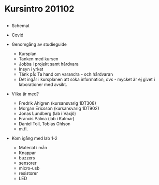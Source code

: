 # Kursintro 201102


## 

- Schemat
- Covid
- Genomgång av studieguide
	- Kursplan
	- Tanken med kursen
	- Jobba i projekt samt hårdvara
	- Insyn i yrket
	- Tänk på: Ta hand om varandra - och hårdvaran
	- Det ingår i kursplanen att söka information, dvs - mycket är ej givet i laborationer med avsikt.
- Vilka är med?
	- Fredrik Ahlgren (kursansvarig 1DT308)
	- Morgan Ericsson (kursansvarig 1DT902)
	- Jonas Lundberg (lab i Växjö)
	- Francis Palma (lab i Kalmar)
	- Daniel Toll, Tobias Ohlson
	- m.fl.

- Kom igång med lab 1-2
	- Material i mån
	- Knappar
	- buzzers
	- sensorer
	- micro-usb
	- resistorer
	- LED



